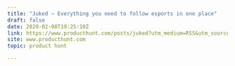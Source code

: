 ```yaml
---
title: "Juked — Everything you need to follow esports in one place"
draft: false
date: 2020-02-08T19:25:10Z
link: https://www.producthunt.com/posts/juked?utm_medium=RSS&utm_source=hune
site: www.producthunt.com
topic: product hunt  

---
```


